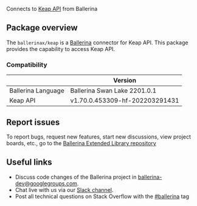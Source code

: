 Connects to [Keap API](https://developer.infusionsoft.com/docs/rest) from Ballerina

## Package overview
The `ballerinax/keap` is a [Ballerina](https://ballerina.io/) connector for Keap API.
This package provides the capability to access Keap API.

### Compatibility
|                               | Version                         |
|-------------------------------|---------------------------------|
| Ballerina Language            | Ballerina Swan Lake 2201.0.1    | 
| Keap API                      | v1.70.0.453309-hf-202203291431  |

## Report issues
To report bugs, request new features, start new discussions, view project boards, etc., go to the [Ballerina Extended Library repository](https://github.com/ballerina-platform/ballerina-extended-library)

## Useful links
- Discuss code changes of the Ballerina project in [ballerina-dev@googlegroups.com](mailto:ballerina-dev@googlegroups.com).
- Chat live with us via our [Slack channel](https://ballerina.io/community/slack/).
- Post all technical questions on Stack Overflow with the [#ballerina](https://stackoverflow.com/questions/tagged/ballerina) tag
